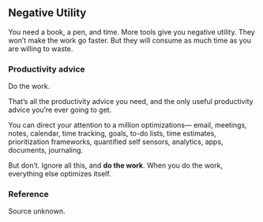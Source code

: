 ## Negative Utility

You need a book, a pen, and time. More tools give you negative utility. They won’t make the work go faster. But they will consume as much time as you are willing to waste.

### Productivity advice

Do the work.

That’s all the productivity advice you need, and the only useful productivity advice you’re ever going to get.

You can direct your attention to a million optimizations— email, meetings, notes, calendar, time tracking, goals, to-do lists, time estimates, prioritization frameworks, quantified self sensors, analytics, apps, documents, journaling.

But don’t. Ignore all this, and **do the work**. When you do the work, everything else optimizes itself.

### Reference

Source unknown.